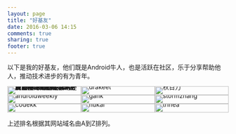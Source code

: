 ```yaml
---
layout: page
title: "好基友"
date: 2016-03-06 14:15
comments: true
sharing: true
footer: true
---
```



<meta name="viewport" content="width=device-width, initial-scale=1">

<style type="text/css">
	#photos {
   /* Prevent vertical gaps */
   line-height: 0;
   
   -webkit-column-count: 5;
   -webkit-column-gap:   0px;
   -moz-column-count:    5;
   -moz-column-gap:      0px;
   column-count:         5;
   column-gap:           0px;
}

#photos img {
  /* Just in case there are inline attributes */
  width: 100% !important;
  height: auto !important;
}

@media (max-width: 1200px) {
  #photos {
  -moz-column-count:    4;
  -webkit-column-count: 4;
  column-count:         4;
  }
}
@media (max-width: 1000px) {
  #photos {
  -moz-column-count:    3;
  -webkit-column-count: 3;
  column-count:         3;
  }
}
@media (max-width: 800px) {
  #photos {
  -moz-column-count:    2;
  -webkit-column-count: 2;
  column-count:         2;
  }
}
@media (max-width: 400px) {
  #photos {
  -moz-column-count:    1;
  -webkit-column-count: 1;
  column-count:         1;
  }
}
</style>

以下是我的好基友，他们既是Android牛人，也是活跃在社区，乐于分享帮助他人，推动技术进步的有为青年。



<section id="photos"><a href="http://androiddevtools.cn/"><img class="no_boarder_class" src="http://7jpolu.com1.z0.glb.clouddn.com/androiddevtools_cn.png" title="收集整理Android开发所需的Android SDK、开发中用到的工具、Android开发教程、Android设计规范，免费的设计素材等。欢迎大家推荐自己在Android开发过程中用的好用的工具、学习开发教程、用到设计素材。"></a><a  href="http://androidweekly.cn/"><img src="http://7jpolu.com1.z0.glb.clouddn.com/androidweekly_cn.png" class="no_boarder_class" alt="androidweekly" title="Android 开发技术周报,汇集互联网上每周Android开发的技术文章、开源项目、开发工具、视频教程、Android设计教程、设计资源等。"></a><a href="http://www.codekk.com/"><img class="no_boarder_class" src="http://7jpolu.com1.z0.glb.clouddn.com/codekk-com-130-64.png" alt="codekk" title="codeKK，专注于开源项目源码解析及优秀开源项目的分享"></a><a href="http://drakeet.me/"><img class="no_boarder_class" src="http://7jpolu.com1.z0.glb.clouddn.com/drakeet.jpg" alt="drakeet" title="Drakeet"></a><a href="http://gank.io/"><img src="http://7jpolu.com1.z0.glb.clouddn.com/gank.jpg" alt="gank" class="no_boarder_class" title="干货集中营，每日分享妹子图 和 技术干货，还有供大家中午休息的休闲视频"></a><a href="http://hukai.me/"><img class="no_boarder_class" src="http://7jpolu.com1.z0.glb.clouddn.com/hukai.jpg" alt="hukai" title="Hi，我是胡凯，就职于腾讯从事Android开发的工作。"></a><a href="http://www.liaohuqiu.net/"><img src="http://7jpolu.com1.z0.glb.clouddn.com/liaohuaqiu_latest.png" class="no_boarder_class" alt="秋百万"  title="秋百万，Make it better."></a><a href="http://stormzhang.com/"><img class="no_boarder_class" src="http://7jpolu.com1.z0.glb.clouddn.com/stromzhang.png" alt="stormzhang" title="Android开发者 + Ruby语言爱好者 + Google脑残粉，爱技术，爱尝鲜，爱开源，爱设计，也爱赚钱！ 热爱并沉溺于移动互联网，Want to make a good app!"></a><a href="http://www.trinea.cn/"><img src="http://7jpolu.com1.z0.glb.clouddn.com/trinea.png" class="no_boarder_class" alt="trinea"  title="Trinea，目前在滴滴出行担任技术专家，主攻 Java 和 Android，专于性能调优和框架设计。"></a></section>

上述排名根据其网站域名由A到Z排列。
